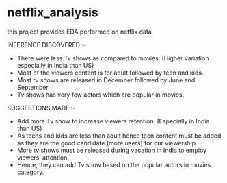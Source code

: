# netflix_analysis
this project provides EDA performed on netflix data


INFERENCE DISCOVERED :-
* There were less Tv shows as compared to movies. (Higher variation especially in India than US)
* Most of the viewers content is for adult followed by teen and kids.
* Most tv shows are released in December followed by June and September.
* Tv shows has very few actors which are popular in movies.

SUGGESTIONS MADE :-
* Add more Tv show to increase viewers retention. (Especially in India than US)
* As teens and kids are less than adult hence teen content must be added as they are the good candidate (more users) for our viewership.
* More tv shows must be released during vacation in India to employ viewers’ attention.
* Hence, they can add Tv show based on the popular actors in movies category. 



